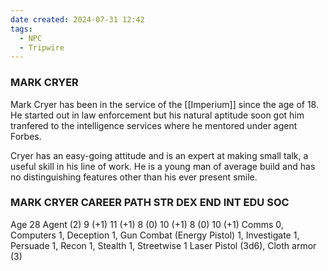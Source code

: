 ```yaml
---
date created: 2024-07-31 12:42
tags:
  - NPC
  - Tripwire
---
```


### MARK CRYER

Mark Cryer has been in the service of the [[Imperium]] since the age of 18. He started out in law enforcement but his natural aptitude soon got him tranfered to the intelligence services where he mentored under agent Forbes.

Cryer has an easy-going attitude and is an expert at making small talk, a useful skill in his line of work. He is a young man of average build and has no distinguishing features other than his ever present smile.

### MARK CRYER CAREER PATH STR DEX END INT EDU SOC

Age 28 Agent (2) 9 (+1) 11 (+1) 8 (0) 10 (+1) 8 (0) 10 (+1) Comms 0, Computers 1, Deception 1, Gun Combat (Energy Pistol) 1, Investigate 1, Persuade 1, Recon 1, Stealth 1, Streetwise 1 Laser Pistol (3d6), Cloth armor (3)
